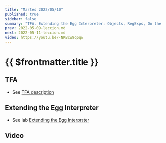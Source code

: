 ```yaml
---
title: "Martes 2022/05/10"
published: true
sidebar: false
summary: "TFA. Extending the Egg Interpreter: Objects, RegExps, On the properties of Code"
prev: 2022-05-09-leccion.md
next: 2022-05-11-leccion.md
video: https://youtu.be/-NKBcw9q6qw
---
```


# {{ $frontmatter.title }}

## TFA

* See [TFA description](/practicas/tfa.html)
  
## Extending the Egg Interpreter

* See lab [Extending the Egg Interpreter](/practicas/extended-egg-interpreter.html) 


## Video

<youtube></youtube>
